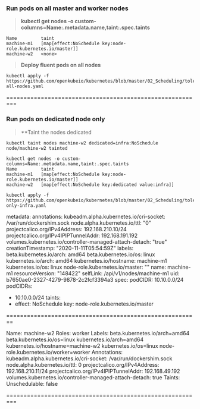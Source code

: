 ### Run pods on all master and worker nodes

> **kubectl get nodes -o custom-columns=Name:.metadata.name,taint:.spec.taints**
```
Name         taint
machine-m1   [map[effect:NoSchedule key:node-role.kubernetes.io/master]]
machine-w2   <none>
```
> **Deploy fluent pods on all nodes**
```
kubectl apply -f https://github.com/openkubeio/kubernetes/blob/master/02_Scheduling/toleration-all-nodes.yaml
```
=========================================================
### Run pods on dedicated node only
> **Taint the nodes dedicated
```
kubectl taint nodes machine-w2 dedicated=infra:NoSchedule
node/machine-w2 tainted

kubectl get nodes -o custom-columns=Name:.metadata.name,taint:.spec.taints
Name         taint
machine-m1   [map[effect:NoSchedule key:node-role.kubernetes.io/master]]
machine-w2   [map[effect:NoSchedule key:dedicated value:infra]]

kubectl apply -f https://github.com/openkubeio/kubernetes/blob/master/02_Scheduling/toleration-only-infra.yaml
```

metadata:
  annotations:
    kubeadm.alpha.kubernetes.io/cri-socket: /var/run/dockershim.sock
    node.alpha.kubernetes.io/ttl: "0"
    projectcalico.org/IPv4Address: 192.168.210.10/24
    projectcalico.org/IPv4IPIPTunnelAddr: 192.168.191.192
    volumes.kubernetes.io/controller-managed-attach-detach: "true"
  creationTimestamp: "2020-11-11T05:54:59Z"
  labels:
    beta.kubernetes.io/arch: amd64
    beta.kubernetes.io/os: linux
    kubernetes.io/arch: amd64
    kubernetes.io/hostname: machine-m1
    kubernetes.io/os: linux
    node-role.kubernetes.io/master: ""
  name: machine-m1
  resourceVersion: "148422"
  selfLink: /api/v1/nodes/machine-m1
  uid: b7650ae0-2327-4279-9878-2c2fcf3394a3
spec:
  podCIDR: 10.10.0.0/24
  podCIDRs:
  - 10.10.0.0/24
  taints:
  - effect: NoSchedule
    key: node-role.kubernetes.io/master

========================================================

Name:               machine-w2
Roles:              worker
Labels:             beta.kubernetes.io/arch=amd64
                    beta.kubernetes.io/os=linux
                    kubernetes.io/arch=amd64
                    kubernetes.io/hostname=machine-w2
                    kubernetes.io/os=linux
                    node-role.kubernetes.io/worker=worker
Annotations:        kubeadm.alpha.kubernetes.io/cri-socket: /var/run/dockershim.sock
                    node.alpha.kubernetes.io/ttl: 0
                    projectcalico.org/IPv4Address: 192.168.210.11/24
                    projectcalico.org/IPv4IPIPTunnelAddr: 192.168.49.192
                    volumes.kubernetes.io/controller-managed-attach-detach: true
Taints:             <none>
Unschedulable:      false

=========================================================

